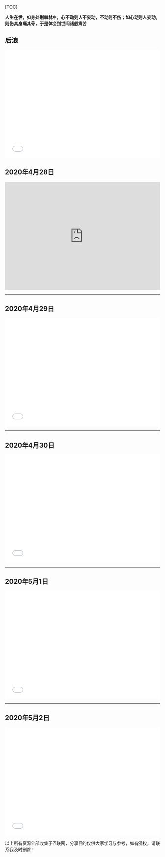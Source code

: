 

[TOC]



**人生在世，如身处荆棘林中，心不动则人不妄动，不动则不伤；如心动则人妄动，则伤其身痛其骨，于是体会到世间诸般痛苦**

## 后浪

<iframe src="//player.bilibili.com/player.html?aid=412935552&bvid=BV1FV411d7u7&cid=186917910&page=2" scrolling="no" border="0" frameborder="no" framespacing="0" allowfullscreen="true" height="350px"  width="100%" > </iframe>





## 2020年4月28日

<iframe src="https://player.bilibili.com/player.html?aid=840389750&bvid=BV1f54y197N6&cid=183708232&page=1" scrolling="no" border="0" frameborder="no" framespacing="0" allowfullscreen="true" height="350px"  width="100%" > </iframe>
<hr>



## 2020年4月29日

<iframe src="//player.bilibili.com/player.html?aid=285237738&bvid=BV1if4y1U7iL&cid=177653016&page=1" scrolling="no" border="0" frameborder="no" framespacing="0" allowfullscreen="true" height="350px"  width="100%" > </iframe>
<hr>

## 2020年4月30日

<iframe src="//player.bilibili.com/player.html?aid=93106057&bvid=BV1zE411j7kj&cid=158955095&page=1" scrolling="no" border="0" frameborder="no" framespacing="0" allowfullscreen="true" height="350px"  width="100%"> </iframe>


<hr>

## 2020年5月1日

<iframe src="//player.bilibili.com/player.html?aid=94723843&bvid=BV1zE411M7DK&cid=161671212&page=1" scrolling="no" border="0" frameborder="no" framespacing="0" allowfullscreen="true" height="350px"  width="100%"> </iframe>
<hr>



## 2020年5月2日

<iframe src="//player.bilibili.com/player.html?aid=94185283&bvid=BV1GE411p72z&cid=160797603&page=1" scrolling="no" border="0" frameborder="no" framespacing="0" allowfullscreen="true" height="350px"  width="100%"> </iframe>


以上所有资源全部收集于互联网，分享目的仅供大家学习与参考，如有侵权，请联系我及时删除！